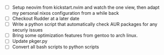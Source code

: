 - [ ] Setup neovim from kickstart.nvim and watch the one view, then adapt my personal nixos configuration from a while back
- [ ] Checkout Rudder at a later date
- [ ] Write a python script that automatically check AUR packages for any securiy issues
- [ ] Bring some optimization features from gentoo to arch linux.
- [ ] Update pkger.py
- [ ] Convert all bash scripts to python scripts
